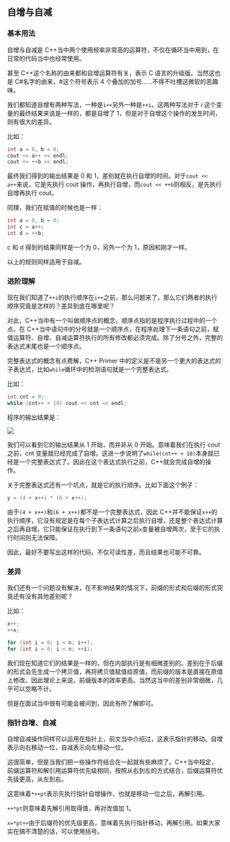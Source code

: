 ## 自增与自减

### 基本用法

自增与自减是 C++当中两个使用频率非常高的运算符，不仅在循环当中用到，在日常的代码当中也经常使用。

甚至 C++这个名称的由来都和自增运算符有关，表示 C 语言的升级版。当然这也是 C#名字的由来，#这个符号表示 4 个叠加的加号……不得不吐槽这微软的恶趣味。

我们都知道自增有两种写法，一种是`i++`另外一种是`++i`。这两种写法对于 i 这个变量的最终结果来说是一样的，都是自增了 1，但是对于自增这个操作的发生时间，则有很大的差异。

比如：

```C++
int a = 0, b = 0;
cout << a++ << endl;
cout << ++b << endl;
```

最终我们得到的输出结果是 0 和 1，差别就在执行自增的时间。对于`cout << a++`来说，它是先执行 cout 操作，再执行自增，而`cout << ++b`则相反，是先执行自增再执行 cout。

同理，我们在赋值的时候也是一样：

```C++
int a = 0, b = 0;
int c = a++;
int d = ++b;
```

c 和 d 得到的结果同样是一个为 0，另外一个为 1，原因和刚才一样。

以上的规则同样适用于自减。

### 进阶理解

现在我们知道了`++i`的执行顺序在`i++`之前，那么问题来了，那么它们两者的执行顺序究竟是怎样的？差异到底在哪里呢？

对此，C++当中有一个叫做顺序点的概念，顺序点指的是程序执行过程中的一个点。在 C++当中语句中的分号就是一个顺序点，在程序处理下一条语句之前，赋值运算符、自增、自减运算符执行的所有修改都必须完成。除了分号之外，完整的表达式末尾也是一个顺序点。

完整表达式的概念有点费解，C++ Primer 中的定义是不是另一个更大的表达式的子表达式，比如`while`循环中的检测语句就是一个完整表达式。

比如：

```C++
int cnt = 0;
while (cnt++ < 10) cout << cnt << endl;
```

程序的输出结果是：

![](https://tva1.sinaimg.cn/large/008i3skNgy1gvzchn3rh6j316y0auwex.jpg)

我们可以看到它的输出结果从 1 开始，而并非从 0 开始。意味着我们在执行 cout 之前，cnt 变量就已经完成了自增。这进一步说明了`while(cnt++ < 10)`本身就已经是一个完整表达式了。因此在这个表达式执行之前，C++就会完成自增的操作。

关于完整表达式还有一个坑点，就是它的执行顺序。比如下面这个例子：

```C++
y = (4 + x++) * (6 + x++);
```

由于`(4 + x++)`和`(6 + x++)`都不是一个完整表达式，因此 C++并不能保证`x++`的执行顺序，它没有规定是在每个子表达式计算之后执行自增，还是整个表达式计算之后再自增。它只能保证在执行到下一条语句之前`x`变量被自增两次，至于它的执行时间则无法保障。

因此，最好不要写出这样的代码，不仅可读性差，而且结果也可能不可靠。

### 差异

我们还有一个问题没有解决，在不影响结果的情况下，前缀的形式和后缀的形式究竟还有没有其他差别呢？

比如：

```C++
x++;
++x;

for (int i = 0; i < n; i++);
for (int i = 0; i < n; ++i);
```

我们现在知道它们的结果是一样的，但在内部执行是有细微差别的。差别在于后缀的形式会先生成一个拷贝值，再将拷贝值赋值给原值，而前缀的版本是直接在原值上修改。因此理论上来说，前缀版本的效率更高。当然这当中的差别非常细微，几乎可以忽略不计。

但是在面试当中很有可能会被问到，因此有所了解即可。

### 指针自增、自减

自增自减操作同样可以运用在指针上，前文当中介绍过，这表示指针的移动。自增表示向右移动一位，自减表示向左移动一位。

这很简单，但是当我们把一些操作符结合在一起就有些麻烦了。C++当中规定，前缀运算符和解引用运算符优先级相同，按照从右到左的方式结合，后缀运算符优先级更高，从左到右。

这意味着`*++pt`表示先执行指针自增操作，也就是移动一位之后，再解引用。

`++*pt`则意味着先解引用取得值，再对改值加 1。

`x=*pt++`由于后缀符的优先级更高，意味着先执行指针移动，再解引用。如果大家实在搞不清楚的话，可以使用括号。
